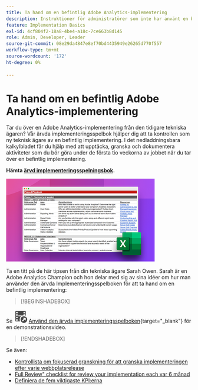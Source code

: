 ```yaml
---
title: Ta hand om en befintlig Adobe Analytics-implementering
description: Instruktioner för administratörer som inte har använt en befintlig Adobe Analytics-implementering tidigare.
feature: Implementation Basics
exl-id: 4cf804f2-18a8-4be4-a18c-7ce663b8d145
role: Admin, Developer, Leader
source-git-commit: 08e29da4847e8ef70bd4435949e26265d770f557
workflow-type: tm+mt
source-wordcount: '172'
ht-degree: 0%

---
```


# Ta hand om en befintlig Adobe Analytics-implementering

Tar du över en Adobe Analytics-implementering från den tidigare tekniska ägaren? Vår ärvda implementeringsspelbok hjälper dig att ta kontrollen som ny teknisk ägare av en befintlig implementering. I det nedladdningsbara kalkylbladet får du hjälp med att upptäcka, granska och dokumentera aktiviteter som du bör göra under de första tio veckorna av jobbet när du tar över en befintlig implementering.

**Hämta [ärvd implementeringsspelningsbok](assets/adobe_analytics_inherited_implementation_playbook.xlsx).**

![Spelbok](assets/inherited-impl-playbook.png)

Ta en titt på de här tipsen från din tekniska ägare Sarah Owen. Sarah är en Adobe Analytics Champion och hon delar med sig av sina idéer om hur man använder den ärvda Implementeringsspelboken för att ta hand om en befintlig implementering:


>[!BEGINSHADEBOX]

Se ![VideoCheckedOut](/help/assets/icons/VideoCheckedOut.svg) [Använd den ärvda implementeringsspelboken](https://video.tv.adobe.com/v/327314?quality=12&learn=on){target="_blank"} för en demonstrationsvideo.

>[!ENDSHADEBOX]


Se även:

* [Kontrollista om fokuserad granskning för att granska implementeringen efter varje webbplatsrelease](/help/implement/review/focused-review.md)
* [Full Review&quot; checklist for review your implementation each var 6 månad](/help/implement/review/full-review.md)
* [Definiera de fem viktigaste KPI:erna](/help/implement/review/define-kpis.md)
